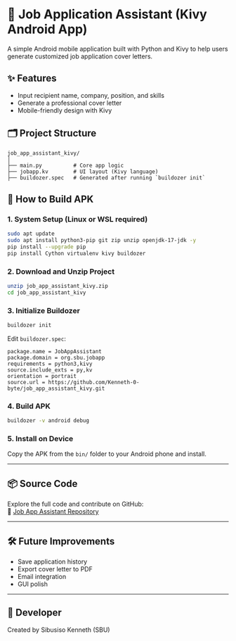 
# 📱 Job Application Assistant (Kivy Android App)

A simple Android mobile application built with Python and Kivy to help users generate customized job application cover letters.

## ✨ Features

- Input recipient name, company, position, and skills
- Generate a professional cover letter
- Mobile-friendly design with Kivy

## 🗂️ Project Structure

```
job_app_assistant_kivy/
│
├── main.py          # Core app logic
├── jobapp.kv        # UI layout (Kivy language)
├── buildozer.spec   # Generated after running `buildozer init`
```

## 🚀 How to Build APK

### 1. System Setup (Linux or WSL required)
```bash
sudo apt update
sudo apt install python3-pip git zip unzip openjdk-17-jdk -y
pip install --upgrade pip
pip install Cython virtualenv kivy buildozer
```

### 2. Download and Unzip Project
```bash
unzip job_app_assistant_kivy.zip
cd job_app_assistant_kivy
```

### 3. Initialize Buildozer
```bash
buildozer init
```

Edit `buildozer.spec`:
```
package.name = JobAppAssistant
package.domain = org.sbu.jobapp
requirements = python3,kivy
source.include_exts = py,kv
orientation = portrait
source.url = https://github.com/Kenneth-0-byte/job_app_assistant_kivy.git
```

### 4. Build APK
```bash
buildozer -v android debug
```

### 5. Install on Device
Copy the APK from the `bin/` folder to your Android phone and install.

---

## 📦 Source Code

Explore the full code and contribute on GitHub:  
🔗 [Job App Assistant Repository](https://github.com/Kenneth-0-byte/job_app_assistant_kivy.git)

---

## 🛠 Future Improvements

- Save application history
- Export cover letter to PDF
- Email integration
- GUI polish

---

## 👤 Developer
Created by Sibusiso Kenneth (SBU)

